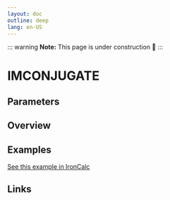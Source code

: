 ```yaml
---
layout: doc
outline: deep
lang: en-US
---
```


::: warning
**Note:** This page is under construction 🚧
:::

# IMCONJUGATE

## Parameters

## Overview

## Examples

[See this example in IronCalc](https://app.ironcalc.com/?filename=imconjugate)

## Links